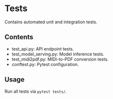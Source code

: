 # Tests
Contains automated unit and integration tests.

## Contents
- test_api.py: API endpoint tests.
- test_model_serving.py: Model inference tests.
- test_midi2pdf.py: MIDI-to-PDF conversion tests.
- conftest.py: Pytest configuration.

## Usage
Run all tests via `pytest tests/`.
